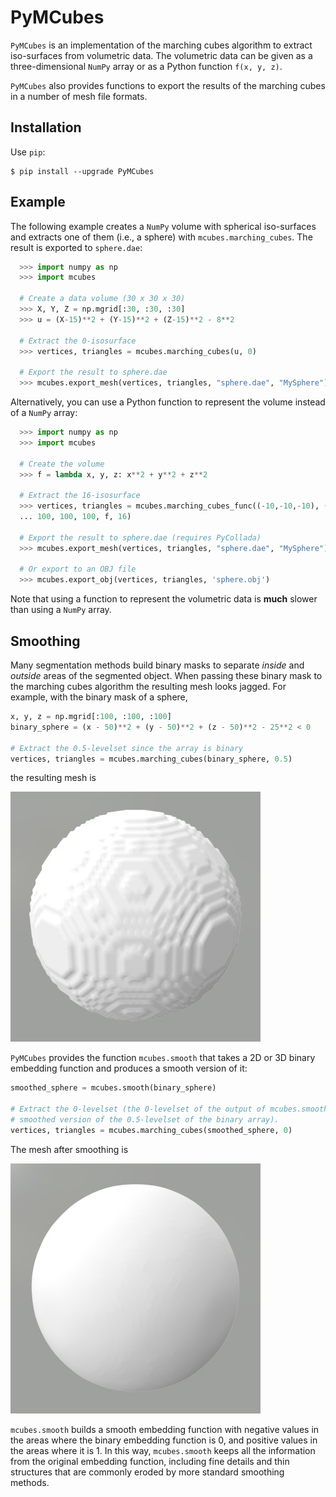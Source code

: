 # PyMCubes

`PyMCubes` is an implementation of the marching cubes algorithm to extract
iso-surfaces from volumetric data. The volumetric data can be given as a
three-dimensional `NumPy` array or as a Python function ``f(x, y, z)``.

`PyMCubes` also provides functions to export the results of the marching cubes
in a number of mesh file formats.

## Installation

Use `pip`:
```
$ pip install --upgrade PyMCubes
```

## Example

The following example creates a `NumPy` volume with spherical iso-surfaces and
extracts one of them (i.e., a sphere) with `mcubes.marching_cubes`. The result
is exported to `sphere.dae`:

```Python
  >>> import numpy as np
  >>> import mcubes

  # Create a data volume (30 x 30 x 30)
  >>> X, Y, Z = np.mgrid[:30, :30, :30]
  >>> u = (X-15)**2 + (Y-15)**2 + (Z-15)**2 - 8**2

  # Extract the 0-isosurface
  >>> vertices, triangles = mcubes.marching_cubes(u, 0)

  # Export the result to sphere.dae
  >>> mcubes.export_mesh(vertices, triangles, "sphere.dae", "MySphere")
```

Alternatively, you can use a Python function to represent the volume instead of
a `NumPy` array:

```Python
  >>> import numpy as np
  >>> import mcubes

  # Create the volume
  >>> f = lambda x, y, z: x**2 + y**2 + z**2

  # Extract the 16-isosurface
  >>> vertices, triangles = mcubes.marching_cubes_func((-10,-10,-10), (10,10,10),
  ... 100, 100, 100, f, 16)

  # Export the result to sphere.dae (requires PyCollada)
  >>> mcubes.export_mesh(vertices, triangles, "sphere.dae", "MySphere")

  # Or export to an OBJ file
  >>> mcubes.export_obj(vertices, triangles, 'sphere.obj')
```

Note that using a function to represent the volumetric data is **much** slower
than using a `NumPy` array.

## Smoothing

Many segmentation methods build binary masks to separate _inside_ and _outside_
areas of the segmented object. When passing these binary mask to the marching
cubes algorithm the resulting mesh looks jagged. For example, with the binary
mask of a sphere,
```Python
x, y, z = np.mgrid[:100, :100, :100]
binary_sphere = (x - 50)**2 + (y - 50)**2 + (z - 50)**2 - 25**2 < 0

# Extract the 0.5-levelset since the array is binary
vertices, triangles = mcubes.marching_cubes(binary_sphere, 0.5)
```
the resulting mesh is

![Mesh of a binary embedding function](images/binary.jpg "Marching cubes with a binary embedding function")

`PyMCubes` provides the function `mcubes.smooth` that takes a 2D or 3D binary
embedding function and produces a smooth version of it:
```Python
smoothed_sphere = mcubes.smooth(binary_sphere)

# Extract the 0-levelset (the 0-levelset of the output of mcubes.smooth is the
# smoothed version of the 0.5-levelset of the binary array).
vertices, triangles = mcubes.marching_cubes(smoothed_sphere, 0)
```
The mesh after smoothing is

![Mesh of a smoothed embedding function](images/smooth.jpg "Marching cubes after smoothing the binary embedding function")

`mcubes.smooth` builds a smooth embedding function with negative values in the
areas where the binary embedding function is 0, and positive values in the areas
where it is 1. In this way, `mcubes.smooth` keeps all the information from the
original embedding function, including fine details and thin structures that
are commonly eroded by more standard smoothing methods.
